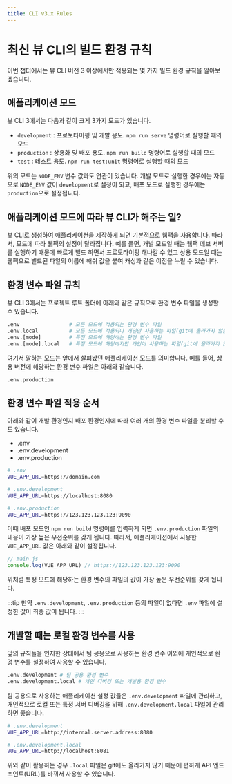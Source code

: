 ```yaml
---
title: CLI v3.x Rules
---
```


# 최신 뷰 CLI의 빌드 환경 규칙

이번 챕터에서는 뷰 CLI 버전 3 이상에서만 적용되는 몇 가지 빌드 환경 규칙을 알아보겠습니다.

## 애플리케이션 모드

뷰 CLI 3에서는 다음과 같이 크게 3가지 모드가 있습니다.

- `development` : 프로토타이핑 및 개발 용도. `npm run serve` 명령어로 실행할 때의 모드
- `production` : 상용화 및 배포 용도. `npm run build` 명령어로 실행할 때의 모드
- `test` : 테스트 용도. `npm run test:unit` 명령어로 실행할 때의 모드

위의 모드는 `NODE_ENV` 변수 값과도 연관이 있습니다. 개발 모드로 실행한 경우에는 자동으로 `NODE_ENV` 값이 `development`로 설정이 되고, 배포 모드로 실행한 경우에는 `production`으로 설정됩니다.

## 애플리케이션 모드에 따라 뷰 CLI가 해주는 일?

뷰 CLI로 생성하여 애플리케이션을 제작하게 되면 기본적으로 웹팩을 사용합니다. 따라서, 모드에 따라 웹팩의 설정이 달라집니다. 예를 들면, 개발 모드일 때는 웹팩 데브 서버를 실행하기 때문에 빠르게 빌드 하면서 프로토타이핑 해나갈 수 있고 상용 모드일 때는 웹팩으로 빌드된 파일의 이름에 해쉬 값을 붙여 캐싱과 같은 이점을 누릴 수 있습니다.

## 환경 변수 파일 규칙

뷰 CLI 3에서는 프로젝트 루트 폴더에 아래와 같은 규칙으로 환경 변수 파일을 생성할 수 있습니다.

```bash
.env                # 모든 모드에 적용되는 환경 변수 파일
.env.local          # 모든 모드에 적용되나 개인만 사용하는 파일(git에 올라가지 않음)
.env.[mode]         # 특정 모드에 해당하는 환경 변수 파일
.env.[mode].local   # 특정 모드에 해당하지만 개인이 사용하는 파일(git에 올라가지 않음)
```

여기서 말하는 모드는 앞에서 살펴봤던 애플리케이션 모드를 의미합니다. 예를 들어, 상용 버전에 해당하는 환경 변수 파일은 아래와 같습니다.

```bash
.env.production
```

## 환경 변수 파일 적용 순서

아래와 같이 개발 환경인지 배포 환경인지에 따라 여러 개의 환경 변수 파일을 분리할 수도 있습니다.

- .env
- .env.development
- .env.production

```bash
# .env
VUE_APP_URL=https://domain.com
```

```bash
# .env.development
VUE_APP_URL=https://localhost:8080
```

```bash
# .env.production
VUE_APP_URL=https://123.123.123.123:9090
```

이때 배포 모드인 `npm run build` 명령어를 입력하게 되면 `.env.production` 파일의 내용이 가장 높은 우선순위를 갖게 됩니다. 따라서, 애플리케이션에서 사용한 `VUE_APP_URL` 값은 아래와 같이 설정됩니다.

```js
// main.js
console.log(VUE_APP_URL) // https://123.123.123.123:9090
```

위처럼 특정 모드에 해당하는 환경 변수의 파일의 값이 가장 높은 우선순위를 갖게 됩니다.

:::tip
만약 `.env.development`, `.env.production` 등의 파일이 없다면 `.env` 파일에 설정한 값이 최종 값이 됩니다.
:::

## 개발할 때는 로컬 환경 변수를 사용

앞의 규칙들을 인지한 상태에서 팀 공용으로 사용하는 환경 변수 이외에 개인적으로 환경 변수를 설정하여 사용할 수 있습니다.

```bash
.env.development # 팀 공용 환경 변수
.env.development.local # 개인 디버깅 또는 개발용 환경 변수
```

팀 공용으로 사용하는 애플리케이션 설정 값들은 `.env.development` 파일에 관리하고, 개인적으로 로컬 또는 특정 서버 디버깅을 위해 `.env.development.local` 파일에 관리하면 좋습니다.

```bash
# .env.development
VUE_APP_URL=http://internal.server.address:8080
```

```bash
# .env.development.local
VUE_APP_URL=http://localhost:8081
```

위와 같이 활용하는 경우 `.local` 파일은 git에도 올라가지 않기 때문에 편하게 API 엔드포인트(URL)를 바꿔서 사용할 수 있습니다.
